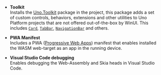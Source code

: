 - **Toolkit**  
Installs the [Uno.Toolkit](https://github.com/unoplatform/uno.toolkit.ui) package in the project, this package adds a set of custom controls, behaviors, extensions and other utilities to Uno Platform projects that are not offered out-of-the-box by WinUI. This includes [`Card`](https://github.com/unoplatform/uno.toolkit.ui/blob/main/src/Uno.Toolkit.UI/Controls/Card/Card.cs), [`TabBar`](https://github.com/unoplatform/uno.toolkit.ui/blob/main/src/Uno.Toolkit.UI/Controls/TabBar/TabBar.cs), [`NavigationBar`](https://github.com/unoplatform/uno.toolkit.ui/blob/main/src/Uno.Toolkit.UI/Controls/NavigationBar/NavigationBar.cs) and others.  
- **PWA Manifest**  
Includes a PWA ([Progressive Web Apps](https://learn.microsoft.com/en-us/microsoft-edge/progressive-web-apps-chromium)) manifest that enables installed the WASM web-target as an app in the running device.

- **Visual Studio Code debugging**  
Enables debugging the Web-Assembly and Skia heads in Visual Studio Code.

